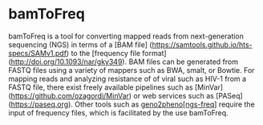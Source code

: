 # bamToFreq
bamToFreq is a tool for converting mapped reads from next-generation sequencing (NGS) in terms of a [BAM file] (https://samtools.github.io/hts-specs/SAMv1.pdf) to the [frequency file format] (http://doi.org/10.1093/nar/gky349). BAM files can be generated from FASTQ files using a variety of mappers such as BWA, smalt, or Bowtie. For mapping reads and analyzing resistance of of viral such as HIV-1 from a FASTQ file, there exist freely available pipelines such as [MinVar] (https://github.com/ozagordi/MinVar) or web services such as [PASeq] (https://paseq.org). Other tools such as <a href = "https://ngs.geno2pheno.org">geno2pheno[ngs-freq]</a> require the input of frequency files, which is facilitated by the use bamToFreq.

